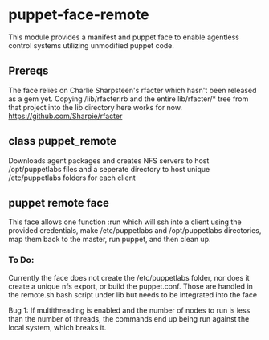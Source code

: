 # puppet-face-remote

This module provides a manifest and puppet face to enable agentless control systems utilizing unmodified puppet code.

## Prereqs

The face relies on Charlie Sharpsteen's rfacter which hasn't been released as a gem yet. Copying /lib/rfacter.rb and the entire lib/rfacter/* tree from that project into the lib directory here works for now.
https://github.com/Sharpie/rfacter

## class puppet_remote

Downloads agent packages and creates NFS servers to host /opt/puppetlabs files
and a seperate directory to host unique /etc/puppetlabs folders for each client

## puppet remote face

This face allows one function :run which will ssh into a client using the
provided credentials, make /etc/puppetlabs and /opt/puppetlabs directories, map
them back to the master, run puppet, and then clean up.

### To Do:

Currently the face does not create the /etc/puppetlabs folder, nor does it create
a unique nfs export, or build the puppet.conf. Those are handled in the remote.sh
bash script under lib but needs to be integrated into the face

Bug 1: If multithreading is enabled and the number of nodes to run is less than
the number of threads, the commands end up being run against the local system, 
which breaks it.
